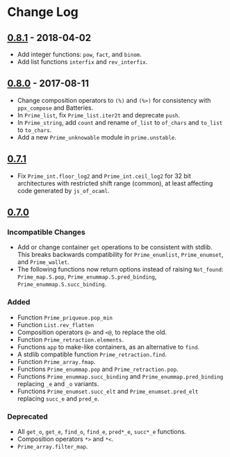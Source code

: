 # Change Log

## [0.8.1] - 2018-04-02

- Add integer functions: `pow`, `fact`, and `binom`.
- Add list functions `interfix` and `rev_interfix`.

## [0.8.0] - 2017-08-11

- Change composition operators to `(%)` and `(%>)` for consistency with
  `ppx_compose` and Batteries.
- In `Prime_list`, fix `Prime_list.iter2t` and deprecate `push`.
- In `Prime_string`, add `count` and rename `of_list` to `of_chars` and
  `to_list` to `to_chars`.
- Add a new `Prime_unknowable` module in `prime.unstable`.

## [0.7.1]

- Fix `Prime_int.floor_log2` and `Prime_int.ceil_log2` for 32 bit
  architectures with restricted shift range (common), at least affecting
  code generated by `js_of_ocaml`.

## [0.7.0]

### Incompatible Changes
- Add or change container `get` operations to be consistent with stdlib.
  This breaks backwards compatibility for `Prime_enumlist`, `Prime_enumset`,
  and `Prime_wallet`.
- The following functions now return options instead of raising `Not_found`:
  `Prime_map.S.pop`,
  `Prime_enummap.S.pred_binding`, `Prime_enummap.S.succ_binding`.

### Added
- Function `Prime_priqueue.pop_min`
- Function `List.rev_flatten`
- Composition operators `@>` and `<@`, to replace the old.
- Function `Prime_retraction.elements`.
- Functions `app` to make-like containers, as an alternative to `find`.
- A stdlib compatible function `Prime_retraction.find`.
- Function `Prime_array.fmap`.
- Functions `Prime_enummap.pop` and `Prime_retraction.pop`.
- Functions `Prime_enummap.succ_binding` and `Prime_enummap.pred_binding`
  replacing `_e` and `_o` variants.
- Functions `Prime_enumset.succ_elt` and `Prime_enumset.pred_elt` replacing
  `succ_e` and `pred_e`.

### Deprecated
- All `get_o`, `get_e`, `find_o`, `find_e`, `pred*_e`, `succ*_e` functions.
- Composition operators `*>` and `*<`.
- `Prime_array.filter_map`.

[0.8.1]: https://github.com/paurkedal/ocaml-prime/compare/v0.8.0...v0.8.1
[0.8.0]: https://github.com/paurkedal/ocaml-prime/compare/0.7.1...v0.8.0
[0.7.1]: https://github.com/paurkedal/ocaml-prime/compare/0.7.0...0.7.1
[0.7.0]: https://github.com/paurkedal/ocaml-prime/compare/0.6.9...0.7.0
